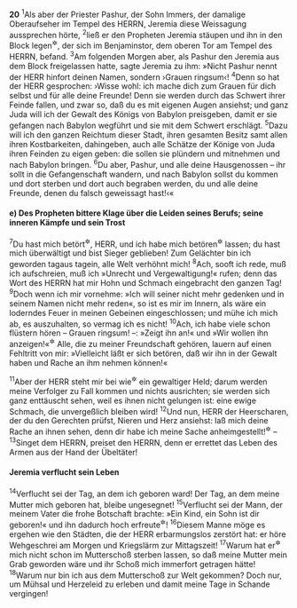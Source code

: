 __20__
<sup>1</sup>Als aber der Priester Pashur, der Sohn Immers, der damalige Oberaufseher im Tempel des HERRN, Jeremia diese Weissagung aussprechen hörte,
<sup>2</sup>ließ er den Propheten Jeremia stäupen und ihn in den Block legen<sup title="oder: schließen">&#x2732;</sup>, der sich im Benjaminstor, dem oberen Tor am Tempel des HERRN, befand.
<sup>3</sup>Am folgenden Morgen aber, als Pashur den Jeremia aus dem Block freigelassen hatte, sagte Jeremia zu ihm: »Nicht Pashur nennt der HERR hinfort deinen Namen, sondern ›Grauen ringsum‹!
<sup>4</sup>Denn so hat der HERR gesprochen: ›Wisse wohl: ich mache dich zum Grauen für dich selbst und für alle deine Freunde! Denn sie werden durch das Schwert ihrer Feinde fallen, und zwar so, daß du es mit eigenen Augen ansiehst; und ganz Juda will ich der Gewalt des Königs von Babylon preisgeben, damit er sie gefangen nach Babylon wegführt und sie mit dem Schwert erschlägt.
<sup>5</sup>Dazu will ich den ganzen Reichtum dieser Stadt, ihren gesamten Besitz samt allen ihren Kostbarkeiten, dahingeben, auch alle Schätze der Könige von Juda ihren Feinden zu eigen geben: die sollen sie plündern und mitnehmen und nach Babylon bringen.
<sup>6</sup>Du aber, Pashur, und alle deine Hausgenossen – ihr sollt in die Gefangenschaft wandern, und nach Babylon sollst du kommen und dort sterben und dort auch begraben werden, du und alle deine Freunde, denen du falsch geweissagt hast!‹«

#### e) Des Propheten bittere Klage über die Leiden seines Berufs; seine inneren Kämpfe und sein Trost

<sup>7</sup>Du hast mich betört<sup title="oder: verlockt">&#x2732;</sup>, HERR, und ich habe mich betören<sup title="oder: verlocken">&#x2732;</sup> lassen; du hast mich überwältigt und bist Sieger geblieben! Zum Gelächter bin ich geworden tagaus tagein, alle Welt verhöhnt mich!
<sup>8</sup>Ach, sooft ich rede, muß ich aufschreien, muß ich »Unrecht und Vergewaltigung!« rufen; denn das Wort des HERRN hat mir Hohn und Schmach eingebracht den ganzen Tag!
<sup>9</sup>Doch wenn ich mir vornehme: »Ich will seiner nicht mehr gedenken und in seinem Namen nicht mehr reden«, so ist es mir im Innern, als wäre ein loderndes Feuer in meinen Gebeinen eingeschlossen; und mühe ich mich ab, es auszuhalten, so vermag ich es nicht!
<sup>10</sup>Ach, ich habe viele schon flüstern hören – Grauen ringsum! –: »Zeigt ihn an!« und »Wir wollen ihn anzeigen!«<sup title="vgl. 18,18">&#x2732;</sup> Alle, die zu meiner Freundschaft gehören, lauern auf einen Fehltritt von mir: »Vielleicht läßt er sich betören, daß wir ihn in der Gewalt haben und Rache an ihm nehmen können!«

<sup>11</sup>Aber der HERR steht mir bei wie<sup title="oder: als">&#x2732;</sup> ein gewaltiger Held; darum werden meine Verfolger zu Fall kommen und nichts ausrichten; sie werden sich ganz enttäuscht sehen, weil es ihnen nicht gelungen ist: eine ewige Schmach, die unvergeßlich bleiben wird!
<sup>12</sup>Und nun, HERR der Heerscharen, der du den Gerechten prüfst, Nieren und Herz ansiehst: laß mich deine Rache an ihnen sehen, denn dir habe ich meine Sache anheimgestellt!<sup title="vgl. 11,20">&#x2732;</sup> –
<sup>13</sup>Singet dem HERRN, preiset den HERRN, denn er errettet das Leben des Armen aus der Hand der Übeltäter!

#### Jeremia verflucht sein Leben

<sup>14</sup>Verflucht sei der Tag, an dem ich geboren ward! Der Tag, an dem meine Mutter mich geboren hat, bleibe ungesegnet!
<sup>15</sup>Verflucht sei der Mann, der meinem Vater die frohe Botschaft brachte: »Ein Kind, ein Sohn ist dir geboren!« und ihn dadurch hoch erfreute<sup title="oder: ihm Glück dazu wünschte">&#x2732;</sup>!
<sup>16</sup>Diesem Manne möge es ergehen wie den Städten, die der HERR erbarmungslos zerstört hat: er höre Wehgeschrei am Morgen und Kriegslärm zur Mittagszeit!
<sup>17</sup>Warum hat er<sup title="d.h. Gott">&#x2732;</sup> mich nicht schon im Mutterschoß sterben lassen, so daß meine Mutter mein Grab geworden wäre und ihr Schoß mich immerfort getragen hätte!
<sup>18</sup>Warum nur bin ich aus dem Mutterschoß zur Welt gekommen? Doch nur, um Mühsal und Herzeleid zu erleben und damit meine Tage in Schande vergingen!